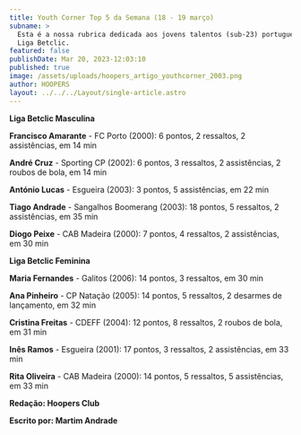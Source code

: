 ```yaml
---
title: Youth Corner Top 5 da Semana (18 - 19 março)
subname: >
  Esta é a nossa rubrica dedicada aos jovens talentos (sub-23) portugueses na
  Liga Betclic.
featured: false
publishDate: Mar 20, 2023-12:03:10
published: true
image: /assets/uploads/hoopers_artigo_youthcorner_2003.png
author: HOOPERS
layout: ../../../Layout/single-article.astro
---
```

**Liga Betclic Masculina**

**Francisco Amarante** - FC Porto (2000): 6 pontos, 2 ressaltos, 2 assistências, em 14 min

**André Cruz** - Sporting CP (2002): 6 pontos, 3 ressaltos, 2 assistências, 2 roubos de bola, em 14 min

**António Lucas** - Esgueira (2003): 3 pontos, 5 assistências, em 22 min

**Tiago Andrade** - Sangalhos Boomerang (2003): 18 pontos, 5 ressaltos, 2 assistências, em 35 min

**Diogo Peixe** - CAB Madeira (2000): 7 pontos, 4 ressaltos, 2 assistências, em 30 min



**Liga Betclic Feminina**



**Maria Fernandes** - Galitos (2006): 14 pontos, 3 ressaltos, em 30 min

**Ana Pinheiro** - CP Natação (2005): 14 pontos, 5 ressaltos, 2 desarmes de lançamento, em 32 min

**Cristina Freitas** - CDEFF (2004): 12 pontos, 8 ressaltos, 2 roubos de bola, em 31 min

**Inês Ramos** - Esgueira (2001): 17 pontos, 3 ressaltos, 2 assistências, em 33 min

**Rita Oliveira** - CAB Madeira (2000): 14 pontos, 5 ressaltos, 5 assistências, em 33 min



**Redação: Hoopers Club**

**Escrito por: Martim Andrade**